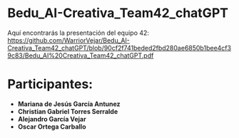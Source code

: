 # Bedu_AI-Creativa_Team42_chatGPT

Aquí encontrarás la presentación del equipo 42: https://github.com/WarriorVejar/Bedu_AI-Creativa_Team42_chatGPT/blob/90cf2f741beded2fbd280ae6850b1bee4cf39c83/Bedu_AI%20Creativa_Team42_chatGPT.pdf

# Participantes:
- **Mariana de Jesús García Antunez**
- **Christian Gabriel Torres Serralde**
- **Alejandro García Vejar**
- **Oscar Ortega Carballo**
